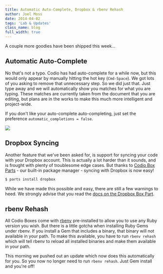 ```yaml
---
title: Automatic Auto-Complete, Dropbox & rbenv Rehash
author: Joel Moss
date: 2014-04-02
tags: 'Lab & Updates'
class_name: blog
full_width: true
---
```


A couple more goodies have been shipped this week...

## Automatic Auto-Complete

No that's not a typo. Codio has had auto-complete for a while now, but this would only appear by manually hitting the hot key (`Cmd-Space`). We got lots of you asking to remove that unnecessary step. So we did just that. Just type away and we will automatically show you matches for what you are typing. These matches are currently taken from the document that you are editing, but plans are in the works to make this much more intelligent and project-wide.

If you don't like your auto-complete auto-completing, just set the preference `automatic_completions = false`.

![](blog/auto-complete.png)

## Dropbox Syncing

Another feature that we've been asked for, is support for syncing your code with your Dropbox account. This is actually a lot harder than it sounds, and is frought with plenty of troublesome edge cases. But thanks to [Codio Box Parts](https://codio.com/s/docs/boxes/box-parts/) - our built-in package manager - syncing with Dropbox is now easy!

```bash
$ parts install dropbox
```

While we have made this possible and easy, there are still a few warnings to heed. We strongly advise that you read the [docs on the Dropbox Box Part](/docs/specifics/dropbox).

## rbenv Rehash

All Codio Boxes come with [rbenv](https://github.com/sstephenson/rbenv) pre-installed to allow you to use any Ruby version you wish. But there is a little gotcha when installing Ruby Gems under rbenv. If you install a Gem that includes a binary, that binary will not available in your path. To make this available, you have to run `rbenv rehash` which will tell rbenv to reload all installed binaries and make them available in your path.

This morning we pushed out an update which now does this automatically for you. So you now no longer need to run `rbenv rehash`. Just Gem install and you're off!